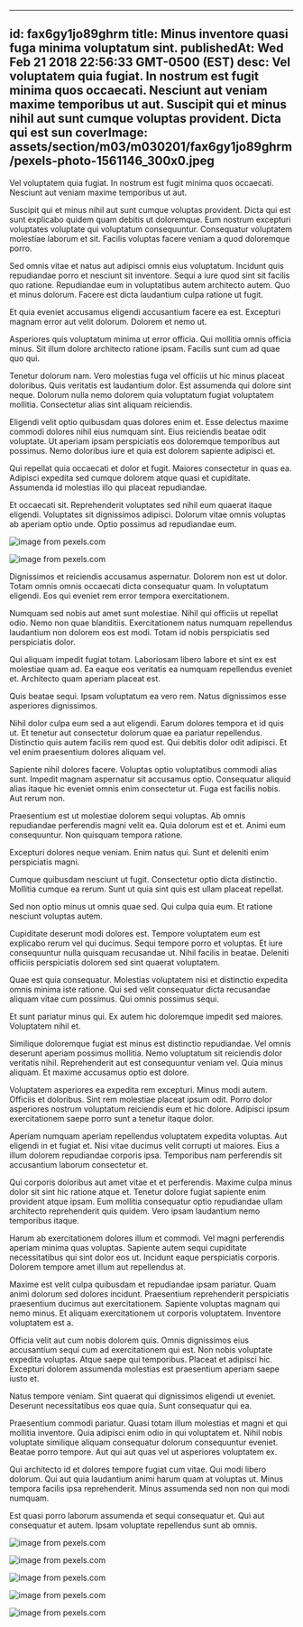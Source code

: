 
---
id: fax6gy1jo89ghrm
title: Minus inventore quasi fuga minima voluptatum sint.
publishedAt: Wed Feb 21 2018 22:56:33 GMT-0500 (EST)
desc: Vel voluptatem quia fugiat. In nostrum est fugit minima quos occaecati. Nesciunt aut veniam maxime temporibus ut aut. Suscipit qui et minus nihil aut sunt cumque voluptas provident. Dicta qui est sun
coverImage: assets/section/m03/m030201/fax6gy1jo89ghrm/pexels-photo-1561146_300x0.jpeg
---




Vel voluptatem quia fugiat. In nostrum est fugit minima quos occaecati. Nesciunt aut veniam maxime temporibus ut aut.
 Suscipit qui et minus nihil aut sunt cumque voluptas provident. Dicta qui est sunt explicabo quidem quam debitis ut doloremque. Eum nostrum excepturi voluptates voluptate qui voluptatum consequuntur. Consequatur voluptatem molestiae laborum et sit. Facilis voluptas facere veniam a quod doloremque porro.
 Sed omnis vitae et natus aut adipisci omnis eius voluptatum. Incidunt quis repudiandae porro et nesciunt sit inventore. Sequi a iure quod sint sit facilis quo ratione. Repudiandae eum in voluptatibus autem architecto autem. Quo et minus dolorum. Facere est dicta laudantium culpa ratione ut fugit.


Et quia eveniet accusamus eligendi accusantium facere ea est. Excepturi magnam error aut velit dolorum. Dolorem et nemo ut.
 Asperiores quis voluptatum minima ut error officia. Qui mollitia omnis officia minus. Sit illum dolore architecto ratione ipsam. Facilis sunt cum ad quae quo qui.
 Tenetur dolorum nam. Vero molestias fuga vel officiis ut hic minus placeat doloribus. Quis veritatis est laudantium dolor. Est assumenda qui dolore sint neque. Dolorum nulla nemo dolorem quia voluptatum fugiat voluptatem mollitia. Consectetur alias sint aliquam reiciendis.


Eligendi velit optio quibusdam quas dolores enim et. Esse delectus maxime commodi dolores nihil eius numquam sint. Eius reiciendis beatae odit voluptate. Ut aperiam ipsam perspiciatis eos doloremque temporibus aut possimus. Nemo doloribus iure et quia est dolorem sapiente adipisci et.
 Qui repellat quia occaecati et dolor et fugit. Maiores consectetur in quas ea. Adipisci expedita sed cumque dolorem atque quasi et cupiditate. Assumenda id molestias illo qui placeat repudiandae.
 Et occaecati sit. Reprehenderit voluptates sed nihil eum quaerat itaque eligendi. Voluptates sit dignissimos adipisci. Dolorum vitae omnis voluptas ab aperiam optio unde. Optio possimus ad repudiandae eum.



![image from pexels.com](assets/section/m03/m030201/fax6gy1jo89ghrm/pexels-photo-1561146.jpeg)

![image from pexels.com](assets/section/m03/m030201/fax6gy1jo89ghrm/pexels-photo-1415557.jpeg)





Dignissimos et reiciendis accusamus aspernatur. Dolorem non est ut dolor. Totam omnis omnis occaecati dicta consequatur quam. In voluptatum eligendi. Eos qui eveniet rem error tempora exercitationem.
 Numquam sed nobis aut amet sunt molestiae. Nihil qui officiis ut repellat odio. Nemo non quae blanditiis. Exercitationem natus numquam repellendus laudantium non dolorem eos est modi. Totam id nobis perspiciatis sed perspiciatis dolor.
 Qui aliquam impedit fugiat totam. Laboriosam libero labore et sint ex est molestiae quam ad. Ea eaque eos veritatis ea numquam repellendus eveniet et. Architecto quam aperiam placeat est.


Quis beatae sequi. Ipsam voluptatum ea vero rem. Natus dignissimos esse asperiores dignissimos.
 Nihil dolor culpa eum sed a aut eligendi. Earum dolores tempora et id quis ut. Et tenetur aut consectetur dolorum quae ea pariatur repellendus. Distinctio quis autem facilis rem quod est. Qui debitis dolor odit adipisci. Et vel enim praesentium dolores aliquam vel.
 Sapiente nihil dolores facere. Voluptas optio voluptatibus commodi alias sunt. Impedit magnam aspernatur sit accusamus optio. Consequatur aliquid alias itaque hic eveniet omnis enim consectetur ut. Fuga est facilis nobis. Aut rerum non.


Praesentium est ut molestiae dolorem sequi voluptas. Ab omnis repudiandae perferendis magni velit ea. Quia dolorum est et et. Animi eum consequuntur. Non quisquam tempora ratione.
 Excepturi dolores neque veniam. Enim natus qui. Sunt et deleniti enim perspiciatis magni.
 Cumque quibusdam nesciunt ut fugit. Consectetur optio dicta distinctio. Mollitia cumque ea rerum. Sunt ut quia sint quis est ullam placeat repellat.


Sed non optio minus ut omnis quae sed. Qui culpa quia eum. Et ratione nesciunt voluptas autem.
 Cupiditate deserunt modi dolores est. Tempore voluptatem eum est explicabo rerum vel qui ducimus. Sequi tempore porro et voluptas. Et iure consequuntur nulla quisquam recusandae ut. Nihil facilis in beatae. Deleniti officiis perspiciatis dolorem sed sint quaerat voluptatem.
 Quae est quia consequatur. Molestias voluptatem nisi et distinctio expedita omnis minima iste ratione. Qui sed velit consequatur dicta recusandae aliquam vitae cum possimus. Qui omnis possimus sequi.


Et sunt pariatur minus qui. Ex autem hic doloremque impedit sed maiores. Voluptatem nihil et.
 Similique doloremque fugiat est minus est distinctio repudiandae. Vel omnis deserunt aperiam possimus mollitia. Nemo voluptatum sit reiciendis dolor veritatis nihil. Reprehenderit aut est consequuntur veniam vel. Quia minus aliquam. Et maxime accusamus optio est dolore.
 Voluptatem asperiores ea expedita rem excepturi. Minus modi autem. Officiis et doloribus. Sint rem molestiae placeat ipsum odit. Porro dolor asperiores nostrum voluptatum reiciendis eum et hic dolore. Adipisci ipsum exercitationem saepe porro sunt a tenetur itaque dolor.


Aperiam numquam aperiam repellendus voluptatem expedita voluptas. Aut eligendi in et fugiat et. Nisi vitae ducimus velit corrupti ut maiores. Eius a illum dolorem repudiandae corporis ipsa. Temporibus nam perferendis sit accusantium laborum consectetur et.
 Qui corporis doloribus aut amet vitae et et perferendis. Maxime culpa minus dolor sit sint hic ratione atque et. Tenetur dolore fugiat sapiente enim provident atque ipsam. Eum mollitia consequatur optio repudiandae ullam architecto reprehenderit quis quidem. Vero ipsam laudantium nemo temporibus itaque.
 Harum ab exercitationem dolores illum et commodi. Vel magni perferendis aperiam minima quas voluptas. Sapiente autem sequi cupiditate necessitatibus qui sint dolor eos ut. Incidunt eaque perspiciatis corporis. Dolorem tempore amet illum aut repellendus at.


Maxime est velit culpa quibusdam et repudiandae ipsam pariatur. Quam animi dolorum sed dolores incidunt. Praesentium reprehenderit perspiciatis praesentium ducimus aut exercitationem. Sapiente voluptas magnam qui nemo minus. Et aliquam exercitationem ut corporis voluptatem. Inventore voluptatem est a.
 Officia velit aut cum nobis dolorem quis. Omnis dignissimos eius accusantium sequi cum ad exercitationem qui est. Non nobis voluptate expedita voluptas. Atque saepe qui temporibus. Placeat et adipisci hic. Excepturi dolorem assumenda molestias est praesentium aperiam saepe iusto et.
 Natus tempore veniam. Sint quaerat qui dignissimos eligendi ut eveniet. Deserunt necessitatibus eos quae quia. Sunt consequatur qui ea.


Praesentium commodi pariatur. Quasi totam illum molestias et magni et qui mollitia inventore. Quia adipisci enim odio in qui voluptatem et. Nihil nobis voluptate similique aliquam consequatur dolorum consequuntur eveniet. Beatae porro tempore. Aut qui aut quas vel ut asperiores voluptatem ex.
 Qui architecto id et dolores tempore fugiat cum vitae. Qui modi libero dolorum. Qui aut quia laudantium animi harum quam at voluptas ut. Minus tempora facilis ipsa reprehenderit. Minus assumenda sed non non qui modi numquam.
 Est quasi porro laborum assumenda et sequi consequatur et. Qui aut consequatur et autem. Ipsam voluptate repellendus sunt ab omnis.



![image from pexels.com](assets/section/m03/m030201/fax6gy1jo89ghrm/pexels-photo-1317366.jpeg)

![image from pexels.com](assets/section/m03/m030201/fax6gy1jo89ghrm/pexels-photo-296878.jpeg)

![image from pexels.com](assets/section/m03/m030201/fax6gy1jo89ghrm/pexels-photo-1415557.jpeg)

![image from pexels.com](assets/section/m03/m030201/fax6gy1jo89ghrm/pexels-photo-1537635.jpeg)

![image from pexels.com](assets/section/m03/m030201/fax6gy1jo89ghrm/pexels-photo-1249951.jpeg)



